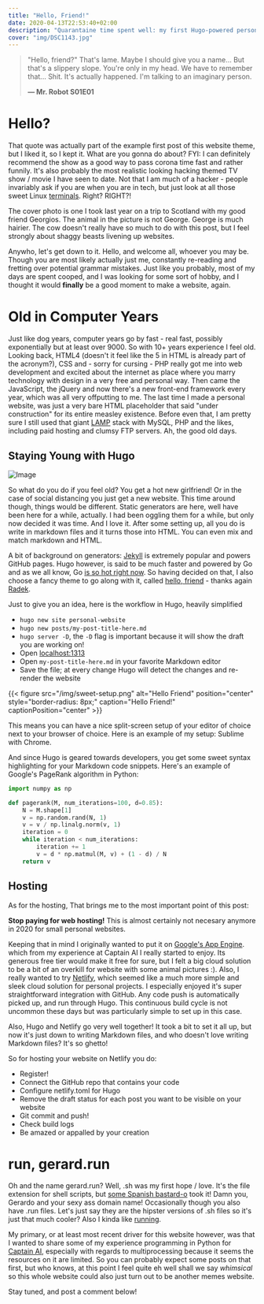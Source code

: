 ```yaml
---
title: "Hello, Friend!"
date: 2020-04-13T22:53:40+02:00
description: "Quarantaine time spent well: my first Hugo-powered personal website"
cover: "img/DSC1143.jpg" 
---
```


> "Hello, friend?" That's lame.
> Maybe I should give you a name...
> But that's a slippery slope.
> You're only in my head.
> We have to remember that...
> Shit.
> It's actually happened.
> I'm talking to an imaginary person.
>
> **— Mr. Robot S01E01**

# Hello?
That quote was actually part of the example first post of this website theme, but I liked it, so I kept it. What are you gonna do about? FYI: I can definitely recommend the show as a good way to pass corona time fast and rather funnily. It's also probably the most realistic looking hacking themed TV show / movie I have seen to date. Not that I am much of a hacker - people invariably ask if you are when you are in tech, but just look at all those sweet Linux [terminals](https://www.youtube.com/watch?v=PGjLhOhMLXc). Right? RIGHT?! 

The cover photo is one I took last year on a trip to Scotland with my good friend Georgios. The animal in the picture is not George. George is much hairier. The cow doesn't really have so much to do with this post, but I feel strongly about shaggy beasts livening up websites.

Anywho, let's get down to it. Hello, and welcome all, whoever you may be. Though you are most likely actually just me, constantly re-reading and fretting over potential grammar mistakes. Just like you probably, most of my days are spent cooped, and I was looking for some sort of hobby, and I thought it would **finally** be a good moment to make a website, again.

# Old in Computer Years
Just like dog years, computer years go by fast - real fast, possibly exponentially but at least over 9000. So with 10+ years experience I feel old. Looking back, HTML4 (doesn't it feel like the 5 in HTML is already part of the acronym?), CSS and - sorry for cursing - PHP really got me into web development and excited about the internet as place where you marry technology with design in a very free and personal way. Then came the JavaScript, the jQuery and now there's a new front-end framework every year, which was all very offputting to me. The last time I made a personal website, was just a very bare HTML placeholder that said "under construction" for its entire measley existence. Before even that, I am pretty sure I still used that giant [LAMP](https://en.wikipedia.org/wiki/LAMP_(software_bundle)) stack with MySQL, PHP and the likes, including paid hosting and clumsy FTP servers. Ah, the good old days.

## Staying Young with Hugo

![Image](https://d33wubrfki0l68.cloudfront.net/c38c7334cc3f23585738e40334284fddcaf03d5e/2e17c/images/hugo-logo-wide.svg)

So what do you do if you feel old? You get a hot new girlfriend! Or in the case of social distancing you just get a new website. This time around though, things would be different. Static generators are here, well have been here for a while, actually. I had been oggling them for a while, but only now decided it was time. And I love it. After some setting up, all you do is write in markdown files and it turns those into HTML. You can even mix and match markdown and HTML. 

A bit of background on generators: [Jekyll](https://jekyllrb.com/) is extremely popular and powers GitHub pages. Hugo however, is said to be much faster and powered by Go and as we all know, Go [is so hot right now](https://youtu.be/Jhc6CRgwkqg?t=7). So having decided on that, I also choose a fancy theme to go along with it, called [hello, friend](https://github.com/panr/hugo-theme-hello-friend) - thanks again [Radek](https://twitter.com/panr). 

Just to give you an idea, here is the workflow in Hugo, heavily simplified

* `hugo new site personal-website`
* `hugo new posts/my-post-title-here.md`
* `hugo server -D`, the `-D` flag is important because it will show the draft you are working on!
* Open [localhost:1313](localhost:1313)
* Open `my-post-title-here.md` in your favorite Markdown editor
* Save the file; at every change Hugo will detect the changes and re-render the website

{{< figure src="/img/sweet-setup.png" alt="Hello Friend" position="center" style="border-radius: 8px;" caption="Hello Friend!" captionPosition="center" >}}

This means you can have a nice split-screen setup of your editor of choice next to your browser of choice. Here is an example of my setup: Sublime with Chrome.

And since Hugo is geared towards developers, you get some sweet syntax highlighting for your Markdown code snippets. Here's an example of Google's PageRank algorithm in Python:

```python
import numpy as np

def pagerank(M, num_iterations=100, d=0.85):
    N = M.shape[1]
    v = np.random.rand(N, 1)
    v = v / np.linalg.norm(v, 1)
    iteration = 0
    while iteration < num_iterations:
        iteration += 1
        v = d * np.matmul(M, v) + (1 - d) / N
    return v
```


## Hosting
As for the hosting,  That brings me to the most important point of this post:

**Stop paying for web hosting!** This is almost certainly not necesary anymore in 2020 for small personal websites.

Keeping that in mind I originally wanted to put it on [Google's App Engine](https://cloud.google.com/appengine/). which from my experience at Captain AI I really started to enjoy. Its generous free tier would make it free for sure, but I felt a big cloud solution to be a bit of an overkill for website with some animal pictures :). Also, I really wanted to try [Netlify](https://netlify.com/), which seemed like a much more simple and sleek cloud solution for personal projects. I especially enjoyed it's super straightforward integration with GitHub. Any code push is automatically picked up, and run through Hugo. This continuous build cycle is not uncommon these days but was particularly simple to set up in this case.

Also, Hugo and Netlify go very well together! It took a bit to set it all up, but now it's just down to writing Markdown files, and who doesn't love writing Markdown files? It's so ghetto!

So for hosting your website on Netlify you do:

* Register!
* Connect the GitHub repo that contains your code
* Configure netlify.toml for Hugo
* Remove the draft status for each post you want to be visible on your website
* Git commit and push!
* Check build logs
* Be amazed or appalled by your creation

# run, gerard.run
Oh and the name gerard.run? Well, .sh was my first hope / love. It's the file extension for shell scripts, but [some Spanish bastard-o](https://gerard.sh/about) took it! Damn you, Gerardo and your sexy ass domain name! Occasionally though you also have .run files. Let's just say they are the hipster versions of .sh files so it's just that much cooler? Also I kinda like [running](https://www.strava.com/athletes/23067266).

My primary, or at least most recent driver for this website however, was that I wanted to share some of my experience programming in Python for [Captain AI](https://captainai.com/), especially with regards to multiprocessing because it seems the resources on it are limited. So you can probably expect some posts on that first, but who knows, at this point I feel quite eh well shall we say *whimsical* so this whole website could also just turn out to be another memes website. 

Stay tuned, and post a comment below!

